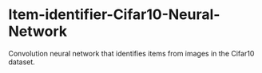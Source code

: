 # Item-identifier-Cifar10-Neural-Network
Convolution neural network that identifies items from images in the Cifar10 dataset. 
